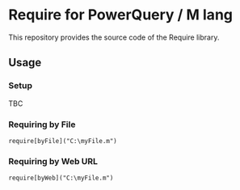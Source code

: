 # Require for PowerQuery / M lang

This repository provides the source code of the Require library.

## Usage

### Setup

TBC

### Requiring by File

```pq
require[byFile]("C:\myFile.m")
```

### Requiring by Web URL

```pq
require[byWeb]("C:\myFile.m")
```
